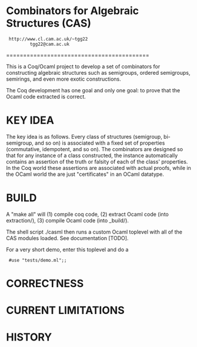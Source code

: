
Combinators for Algebraic Structures (CAS) 
==========================================
     http://www.cl.cam.ac.uk/~tgg22
             tgg22@cam.ac.uk
==========================================

This is a Coq/Ocaml project to develop a set 
of combinators for constructing algebraic
structures such as semigroups, ordered semigroups, 
semirings, and even more exotic constructions. 

The Coq development has one goal and only one goal: 
to prove that the Ocaml code extracted is correct. 

KEY IDEA 
========
The key idea is as follows. Every class of 
structures (semigroup, bi-semigroup, and so on) 
is associated with a fixed set of properties 
(commutative, idempotent, and so on). 
The combinators are designed so that for any instance 
of a class constructed, the instance automatically contains
an assertion of the truth or falsity of each of the class' 
properties.  In the Coq world these assertions are 
associated with actual proofs, while in the OCaml world
the are just "certificates" in an OCaml datatype. 

BUILD
=====
A "make all" will 
   (1) compile coq code,
   (2) extract Ocaml code (into extraction/),
   (3) compile Ocaml code (into _build/). 

The shell script ./casml then runs a custom Ocaml toplevel
with all of the CAS modules loaded. See documentation [TODO]. 

For a very short demo, enter this toplevel and do a 

     #use "tests/demo.ml";; 


CORRECTNESS
===========

CURRENT LIMITATIONS
===================

HISTORY
=======



